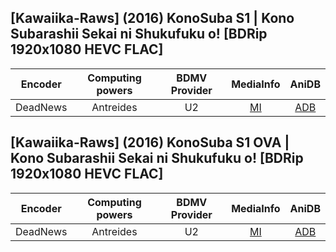 ## [Kawaiika-Raws] (2016) KonoSuba S1 | Kono Subarashii Sekai ni Shukufuku o! [BDRip 1920x1080 HEVC FLAC]

| Encoder  | Computing powers | BDMV Provider | MediaInfo | AniDB |
| :------: | :--------------: | :-----------: | :-------: | :---: |
| DeadNews |    Antreides     |      U2       |   [MI]    | [ADB] |

[adb]: https://anidb.net/anime/11261
[mi]: https://bin.disroot.org/?8a4945f397b45b0d#Hn5mZcF2pPYQqnbBN8NeCogNA4fLehQ9BiSAwMHkLugR

## [Kawaiika-Raws] (2016) KonoSuba S1 OVA | Kono Subarashii Sekai ni Shukufuku o! [BDRip 1920x1080 HEVC FLAC]

| Encoder  | Computing powers | BDMV Provider | MediaInfo |    AniDB    |
| :------: | :--------------: | :-----------: | :-------: | :---------: |
| DeadNews |    Antreides     |      U2       | [MI][mi_] | [ADB][adb_] |

[adb_]: https://anidb.net/a11854
[mi_]: https://bin.disroot.org/?8f52067a5d096dd3#BBf6ya8AW8qcG6k5g2LQxhKUBEyBQTrD4S7uE6Hmm9XD
